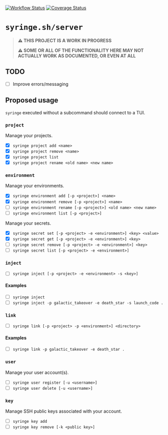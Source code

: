 [![Workflow Status](https://github.com/syringe-sh/server/actions/workflows/build.yml/badge.svg?branch=main)](https://github.com/syringe-sh/server/actions/workflows/build.yml?query=branch%3Amain)
[![Coverage Status](https://coveralls.io/repos/github/syringe-sh/server/badge.svg?branch=main)](https://coveralls.io/github/syringe-sh/server?branch=main)

# `syringe.sh/server`

> **⚠️ THIS PROJECT IS A WORK IN PROGRESS**
>
> **⚠️ SOME OR ALL OF THE FUNCTIONALITY HERE MAY NOT ACTUALLY WORK AS DOCUMENTED, OR EVEN AT ALL**

## TODO

- [ ] Improve errors/messaging

## Proposed usage

`syringe` executed without a subcommand should connect to a TUI.

### `project`

Manage your projects.

- [x] `syringe project add <name>`
- [x] `syringe project remove <name>`
- [x] `syringe project list`
- [x] `syringe project rename <old name> <new name>`

### `environment`

Manage your environments.

- [x] `syringe environment add [-p <project>] <name>`
- [x] `syringe environment remove [-p <project>] <name>`
- [ ] `syringe environment rename [-p <project>] <old name> <new name>`
- [ ] `syringe environment list [-p <project>]`

Manage your secrets.

- [x] `syringe secret set [-p <project> -e <environment>] <key> <value>`
- [x] `syringe secret get [-p <project> -e <environment>] <key>`
- [ ] `syringe secret remove [-p <project> -e <environment>] <key>`
- [ ] `syringe secret list [-p <project> -e <environment>]`

### `inject`

- [ ] `syringe inject [-p <project> -e <environment> -s <key>]`

#### Examples

- [ ] `syringe inject`
- [ ] `syringe inject -p galactic_takeover -e death_star -s launch_code .`

### `link`

- [ ] `syringe link [-p <project> -p <environment>] <directory>`

#### Examples

- [ ] `syringe link -p galactic_takeover -e death_star .`

### `user`

Manage your user account(s).

- [ ] `syringe user register [-u <username>]`
- [ ] `syringe user delete [-u <username>]`

### `key`

Manage SSH public keys associated with your account.

- [ ] `syringe key add`
- [ ] `syringe key remove [-k <public key>]`
